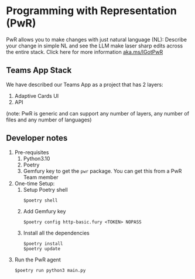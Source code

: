 # Programming with Representation (PwR)

PwR allows you to make changes with just natural language (NL): Describe your change in simple NL and see the LLM make laser sharp edits across the entire stack. Click here for more information [aka.ms/IGotPwR](https://aka.ms/IGotPwR)

## Teams App Stack

We have described our Teams App as a project that has 2 layers:

1. Adaptive Cards UI
2. API 

(note: PwR is generic and can support any number of layers, any number of files and any number of languages)

## Developer notes

1. Pre-requisites
    1. Python3.10
    2. Poetry
    3. Gemfury key to get the `pwr` package. You can get this from a PwR Team member
2. One-time Setup:
    1. Setup Poetry shell
        ```
        $poetry shell
        ```
    2. Add Gemfury key
        ```
        $poetry config http-basic.fury <TOKEN> NOPASS
        ```
    3. Install all the dependencies
        ```
        $poetry install
        $poetry update
        ```
3. Run the PwR agent
    ```
    $poetry run python3 main.py
    ```
